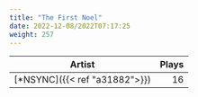 ```yaml
---
title: "The First Noel"
date: 2022-12-08/2022T07:17:25
weight: 257
---
```




 Artist | Plays 
----- | -----:
[*NSYNC]({{< ref "a31882">}}) | 16
